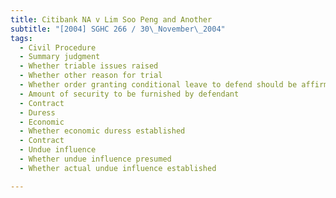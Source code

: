 ```yaml
---
title: Citibank NA v Lim Soo Peng and Another
subtitle: "[2004] SGHC 266 / 30\_November\_2004"
tags:
  - Civil Procedure
  - Summary judgment
  - Whether triable issues raised
  - Whether other reason for trial
  - Whether order granting conditional leave to defend should be affirmed
  - Amount of security to be furnished by defendant
  - Contract
  - Duress
  - Economic
  - Whether economic duress established
  - Contract
  - Undue influence
  - Whether undue influence presumed
  - Whether actual undue influence established

---
```


